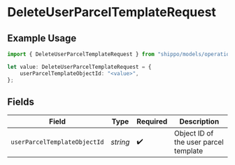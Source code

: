 # DeleteUserParcelTemplateRequest

## Example Usage

```typescript
import { DeleteUserParcelTemplateRequest } from "shippo/models/operations";

let value: DeleteUserParcelTemplateRequest = {
    userParcelTemplateObjectId: "<value>",
};
```

## Fields

| Field                                 | Type                                  | Required                              | Description                           |
| ------------------------------------- | ------------------------------------- | ------------------------------------- | ------------------------------------- |
| `userParcelTemplateObjectId`          | *string*                              | :heavy_check_mark:                    | Object ID of the user parcel template |